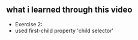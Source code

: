 ## what i learned through this video

- Exercise 2: 
- used first-child property
    'child selector'